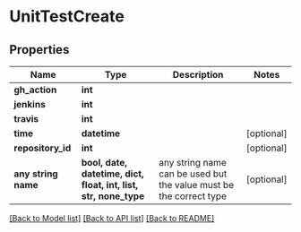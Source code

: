 # UnitTestCreate


## Properties
Name | Type | Description | Notes
------------ | ------------- | ------------- | -------------
**gh_action** | **int** |  | 
**jenkins** | **int** |  | 
**travis** | **int** |  | 
**time** | **datetime** |  | [optional] 
**repository_id** | **int** |  | [optional] 
**any string name** | **bool, date, datetime, dict, float, int, list, str, none_type** | any string name can be used but the value must be the correct type | [optional]

[[Back to Model list]](../README.md#documentation-for-models) [[Back to API list]](../README.md#documentation-for-api-endpoints) [[Back to README]](../README.md)


